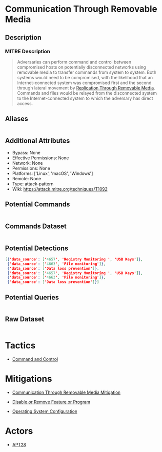 
# Communication Through Removable Media

## Description

### MITRE Description

> Adversaries can perform command and control between compromised hosts on potentially disconnected networks using removable media to transfer commands from system to system. Both systems would need to be compromised, with the likelihood that an Internet-connected system was compromised first and the second through lateral movement by [Replication Through Removable Media](https://attack.mitre.org/techniques/T1091). Commands and files would be relayed from the disconnected system to the Internet-connected system to which the adversary has direct access.

## Aliases

```

```

## Additional Attributes

* Bypass: None
* Effective Permissions: None
* Network: None
* Permissions: None
* Platforms: ['Linux', 'macOS', 'Windows']
* Remote: None
* Type: attack-pattern
* Wiki: https://attack.mitre.org/techniques/T1092

## Potential Commands

```

```

## Commands Dataset

```

```

## Potential Detections

```json
[{'data_source': ['4657', 'Registry Monitoring ', 'USB Keys']},
 {'data_source': ['4663', 'File monitoring']},
 {'data_source': ['Data loss prevention']},
 {'data_source': ['4657', 'Registry Monitoring ', 'USB Keys']},
 {'data_source': ['4663', 'File monitoring']},
 {'data_source': ['Data loss prevention']}]
```

## Potential Queries

```json

```

## Raw Dataset

```json

```

# Tactics


* [Command and Control](../tactics/Command-and-Control.md)


# Mitigations


* [Communication Through Removable Media Mitigation](../mitigations/Communication-Through-Removable-Media-Mitigation.md)

* [Disable or Remove Feature or Program](../mitigations/Disable-or-Remove-Feature-or-Program.md)
    
* [Operating System Configuration](../mitigations/Operating-System-Configuration.md)
    

# Actors


* [APT28](../actors/APT28.md)

